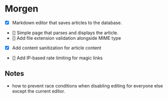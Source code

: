 # Morgen

- [x] Markdown editor that saves articles to the database.
- [] Simple page that parses and displays the article.
- [] Add file extension validation alongside MIME type
- [x] Add content sanitization for article content
- [] Add IP-based rate limiting for magic links

## Notes

- how to prevent race conditions when disabling editing for everyone else except the current editor.
